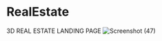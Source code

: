 # RealEstate
3D REAL ESTATE LANDING PAGE
![Screenshot (47)](https://github.com/manashinde16/RealEstate/assets/139111725/4d47beb2-41f1-4c72-ac3d-34de05c0e327)
